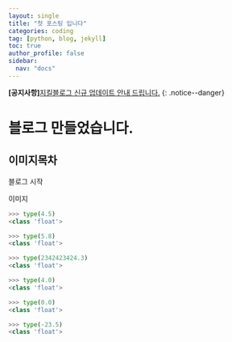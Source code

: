 ```yaml
---
layout: single
title: "첫 포스팅 입니다"
categories: coding
tag: [python, blog, jekyll]
toc: true
author_profile: false
sidebar:
  nav: "docs"
---
```


**[공지사항]**[지킬블로그 신규 업데이트 안내 드립니다.](https://tigerstonebs.github.io/)
{: .notice--danger}

# 블로그 만들었습니다.

## 이미지목차

블로그 시작

이미지

```python
>>> type(4.5)
<class 'float'>

>>> type(5.8)
<class 'float'>

>>> type(2342423424.3)
<class 'float'>

>>> type(4.0)
<class 'float'>

>>> type(0.0)
<class 'float'>

>>> type(-23.5)
<class 'float'>
```

![]()
